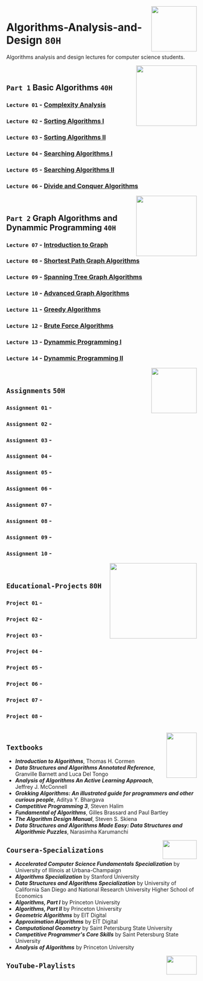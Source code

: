 <img align="right" width="120" height="120" src="https://github.com/cs-MohamedAyman/Computer-Science-Textbooks/blob/master/logos/algorithms.jpg">

# Algorithms-Analysis-and-Design `80H`
Algorithms analysis and design lectures for computer science students.

<img align="right" width="160" height="160" src="https://github.com/cs-MohamedAyman/Computer-Science-Textbooks/blob/master/logos/practice1.jpg">
<br>

## `Part 1` Basic Algorithms `40H`

### `Lecture 01` - [Complexity Analysis](https://github.com/cs-MohamedAyman/Algorithms/tree/master/Lecture-01-Complexity-Analysis)
### `Lecture 02` - [Sorting Algorithms I](https://github.com/cs-MohamedAyman/Algorithms/tree/master/Lecture-02-Sorting-Algorithms-I)
### `Lecture 03` - [Sorting Algorithms II](https://github.com/cs-MohamedAyman/Algorithms/tree/master/Lecture-03-Sorting-Algorithms-II)
### `Lecture 04` - [Searching Algorithms I](https://github.com/cs-MohamedAyman/Algorithms/tree/master/Lecture-04-Searching-Algorithms-I)
### `Lecture 05` - [Searching Algorithms II](https://github.com/cs-MohamedAyman/Algorithms/tree/master/Lecture-05-Searching-Algorithms-II)
### `Lecture 06` - [Divide and Conquer Algorithms](https://github.com/cs-MohamedAyman/Algorithms/tree/master/Lecture-06-Divide-and-Conquer-Algorithms)

<img align="right" width="160" height="160" src="https://github.com/cs-MohamedAyman/Computer-Science-Textbooks/blob/master/logos/practice1.jpg">
<br>

## `Part 2` Graph Algorithms and Dynammic Programming `40H`

### `Lecture 07` - [Introduction to Graph](https://github.com/cs-MohamedAyman/Algorithms/tree/master/Lecture-07-Introduction-to-Graph)
### `Lecture 08` - [Shortest Path Graph Algorithms](https://github.com/cs-MohamedAyman/Algorithms/tree/master/Lecture-08-Shortest-Path-Algorithms)
### `Lecture 09` - [Spanning Tree Graph Algorithms](https://github.com/cs-MohamedAyman/Algorithms/tree/master/Lecture-09-Spanning-Tree-Algorithms)
### `Lecture 10` - [Advanced Graph Algorithms](https://github.com/cs-MohamedAyman/Algorithms/tree/master/Lecture-10-Advanced-Graph-Algorithms)
### `Lecture 11` - [Greedy Algorithms](https://github.com/cs-MohamedAyman/Algorithms/tree/master/Lecture-11-Greedy-Algorithms)
### `Lecture 12` - [Brute Force Algorithms](https://github.com/cs-MohamedAyman/Algorithms/tree/master/Lecture-12-Brute-Force-Algorithms)
### `Lecture 13` - [Dynammic Programming I](https://github.com/cs-MohamedAyman/Algorithms/tree/master/Lecture-13-Dynamic-Programming-I)
### `Lecture 14` - [Dynammic Programming II](https://github.com/cs-MohamedAyman/Algorithms/tree/master/Lecture-14-Dynamic-Programming-II)

<img align="right" width="120" height="120" src="https://github.com/cs-MohamedAyman/Computer-Science-Textbooks/blob/master/logos/practice2.jpg">
<br>

## `Assignments` `50H`

### `Assignment 01` - 
### `Assignment 02` - 
### `Assignment 03` - 
### `Assignment 04` - 
### `Assignment 05` - 
### `Assignment 06` - 
### `Assignment 07` - 
### `Assignment 08` - 
### `Assignment 09` - 
### `Assignment 10` - 

<img align="right" width="230" height="200" src="https://github.com/cs-MohamedAyman/Computer-Science-Textbooks/blob/master/logos/educational-projects.jpg">
<br>

## `Educational-Projects` `80H`

### `Project 01` -
### `Project 02` -
### `Project 03` -
### `Project 04` -
### `Project 05` -
### `Project 06` -
### `Project 07` -
### `Project 08` -

<br>
<img align="right" width="80" height="120" src="https://github.com/cs-MohamedAyman/Computer-Science-Textbooks/blob/master/logos/textbooks.jpg">

## `Textbooks`

* ***Introduction to Algorithms***, Thomas H. Cormen
* ***Data Structures and Algorithms Annotated Reference***, Granville Barnett and Luca Del Tongo
* ***Analysis of Algorithms An Active Learning Approach***, Jeffrey J. McConnell
* ***Grokking Algorithms: An illustrated guide for programmers and other curious people***, Aditya Y. Bhargava
* ***Competitive Programming 3***, Steven Halim
* ***Fundamental of Algorithms***, Gilles Brassard and Paul Bartley
* ***The Algorithm Design Manual***, Steven S. Skiena
* ***Data Structures and Algorithms Made Easy: Data Structures and Algorithmic Puzzles***, Narasimha Karumanchi

<img align="right" width="90" height="50" src="https://github.com/cs-MohamedAyman/Coursera-Specializations/blob/master/organizations-logos/coursera.jpg">

## `Coursera-Specializations`

* ***Accelerated Computer Science Fundamentals Specialization*** by University of Illinois at Urbana-Champaign
* ***Algorithms Specialization*** by Stanford University
* ***Data Structures and Algorithms Specialization*** by University of California San Diego and National Research University Higher School of Economics
* ***Algorithms, Part I*** by Princeton University
* ***Algorithms, Part II*** by Princeton University
* ***Geometric Algorithms*** by EIT Digital
* ***Approximation Algorithms*** by EIT Digital
* ***Computational Geometry*** by Saint Petersburg State University
* ***Competitive Programmer's Core Skills*** by Saint Petersburg State University
* ***Analysis of Algorithms*** by Princeton University

<img align="right" width="80" height="50" src="https://github.com/cs-MohamedAyman/YouTube-Playlists/blob/master/organizations-logos/youtube.jpg">

## `YouTube-Playlists`
